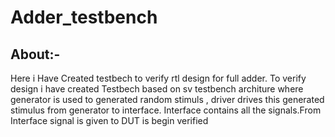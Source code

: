 # Adder_testbench
## About:- 
Here i Have Created testbech to verify rtl design for full adder.
To verify design i have created Testbech based on sv testbench architure where generator is used to generated random stimuls , driver drives this generated stimulus from generator to interface. Interface contains all the signals.From Interface signal is given to DUT is begin verified 
